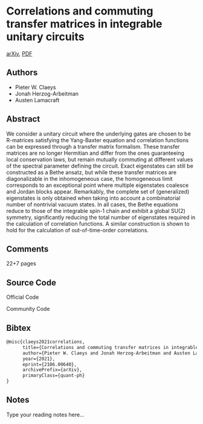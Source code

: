 
# Correlations and commuting transfer matrices in integrable unitary circuits

[arXiv](https://arxiv.org/abs/2106.0640), [PDF](https://arxiv.org/pdf/2106.0640.pdf)

## Authors

- Pieter W. Claeys
- Jonah Herzog-Arbeitman
- Austen Lamacraft

## Abstract

We consider a unitary circuit where the underlying gates are chosen to be R-matrices satisfying the Yang-Baxter equation and correlation functions can be expressed through a transfer matrix formalism. These transfer matrices are no longer Hermitian and differ from the ones guaranteeing local conservation laws, but remain mutually commuting at different values of the spectral parameter defining the circuit. Exact eigenstates can still be constructed as a Bethe ansatz, but while these transfer matrices are diagonalizable in the inhomogeneous case, the homogeneous limit corresponds to an exceptional point where multiple eigenstates coalesce and Jordan blocks appear. Remarkably, the complete set of (generalized) eigenstates is only obtained when taking into account a combinatorial number of nontrivial vacuum states. In all cases, the Bethe equations reduce to those of the integrable spin-1 chain and exhibit a global SU(2) symmetry, significantly reducing the total number of eigenstates required in the calculation of correlation functions. A similar construction is shown to hold for the calculation of out-of-time-order correlations.

## Comments

22+7 pages

## Source Code

Official Code



Community Code



## Bibtex

```tex
@misc{claeys2021correlations,
      title={Correlations and commuting transfer matrices in integrable unitary circuits}, 
      author={Pieter W. Claeys and Jonah Herzog-Arbeitman and Austen Lamacraft},
      year={2021},
      eprint={2106.00640},
      archivePrefix={arXiv},
      primaryClass={quant-ph}
}
```

## Notes

Type your reading notes here...


